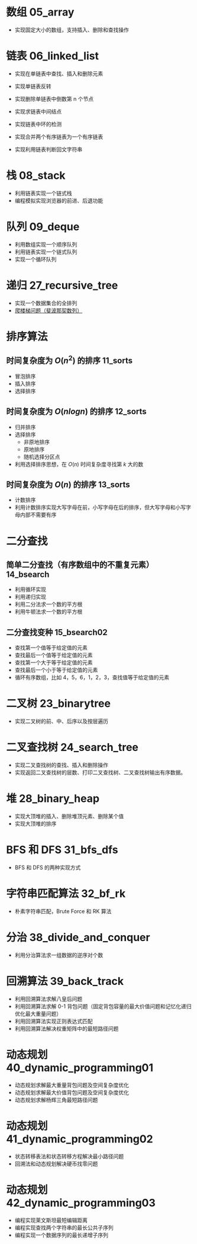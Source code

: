 # 数组 05_array

- 实现固定大小的数组，支持插入、删除和查找操作

# 链表 06_linked_list

- 实现在单链表中查找、插入和删除元素
- 实现单链表反转
- 实现删除单链表中倒数第 n 个节点
- 实现求链表中间结点

- 实现链表中环的检测
- 实现合并两个有序链表为一个有序链表
- 实现利用链表判断回文字符串

# 栈 08_stack

- 利用链表实现一个链式栈
- 编程模拟实现浏览器的前进、后退功能

# 队列 09_deque

- 利用数组实现一个顺序队列
- 利用链表实现一个链式队列
- 实现一个循环队列

# 递归 27_recursive_tree

- 实现一个数据集合的全排列
- [爬楼梯问题（斐波那契数列）](https://github.com/hotheat/LeetCode/tree/master/070.%20Climbing%20Stairs)

# 排序算法

## 时间复杂度为 $O(n^2)$ 的排序 11_sorts

- 冒泡排序
- 插入排序
- 选择排序

## 时间复杂度为 $O(nlogn)$ 的排序 12_sorts

- 归并排序
- 选择排序
  - 非原地排序
  - 原地排序
  - 随机选择分区点
- 利用选择排序思想，在 $O(n)$ 时间复杂度寻找第 $k ​$ 大的数

## 时间复杂度为 $O(n)$ 的排序 13_sorts

- 计数排序
- 利用计数排序实现大写字母在前，小写字母在后的排序，但大写字母和小写字母内部不需要有序

# 二分查找 

## 简单二分查找（有序数组中的不重复元素）14_bsearch

- 利用循环实现
- 利用递归实现
- 利用二分法求一个数的平方根
- 利用牛顿法求一个数的平方根

## 二分查找变种 15_bsearch02

- 查找第一个值等于给定值的元素
- 查找最后一个值等于给定值的元素
- 查找第一个大于等于给定值的元素
- 查找最后一个小于等于给定值的元素
- 循环有序数组，比如 4，5，6，1，2，3，查找值等于给定值的元素

# 二叉树 23_binarytree

- 实现二叉树的前、中、后序以及按层遍历

# 二叉查找树 24_search_tree

- 实现二叉查找树的查找、插入和删除操作
- 实现返回二叉查找树的层数、打印二叉查找树、二叉查找树输出有序数据。

# 堆 28_binary_heap

- 实现大顶堆的插入、删除堆顶元素、删除某个值
- 实现大顶堆的排序

# BFS 和 DFS 31_bfs_dfs

- BFS 和 DFS 的两种实现方式

# 字符串匹配算法 32_bf_rk

- 朴素字符串匹配，Brute Force 和 RK 算法

# 分治 38_divide_and_conquer

- 利用分治算法求一组数据的逆序对个数

# 回溯算法 39_back_track

- 利用回溯算法求解八皇后问题
- 利用回溯算法求解 0-1 背包问题（固定背包容量的最大价值问题和记忆化递归优化最大重量问题）
- 利用回溯算法实现正则表达式匹配
- 利用回溯算法解决权重矩阵中的最短路径问题

# 动态规划 40_dynamic_programming01

- 动态规划求解最大重量背包问题及空间复杂度优化
- 动态规划求解最大价值背包问题及空间复杂度优化
- 动态规划求解杨辉三角最短路径问题

# 动态规划 41_dynamic_programming02

- 状态转移表法和状态转移方程解决最小路径问题
- 回溯法和动态规划解决硬币找零问题

# 动态规划 42_dynamic_programming03

- 编程实现莱文斯坦最短编辑距离
- 编程实现查找两个字符串的最长公共子序列
- 编程实现一个数据序列的最长递增子序列
